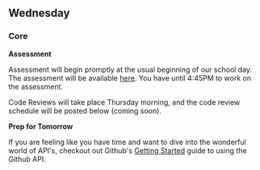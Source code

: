 ## Wednesday

### Core

**Assessment**

Assessment will begin promptly at the usual beginning of our school day. The
assessment will be available [here](../../../../phase-2-assessment). You have
until 4:45PM to work on the assessment.

Code Reviews will take place Thursday morning, and the code review schedule
will be posted below (coming soon).

**Prep for Tomorrow**

If you are feeling like you have time and want to dive into the wonderful world
of API's, checkout out Github's [Getting Started][GH-GS] guide to using the
Github API.

[GH-GS]: https://developer.github.com/guides/getting-started/
